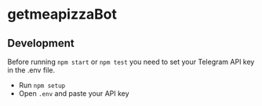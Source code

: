 # getmeapizzaBot

## Development

Before running ```npm start``` or ```npm test``` you need to set your Telegram API key in the .env file.  
- Run ```npm setup```
- Open ```.env``` and paste your API key
